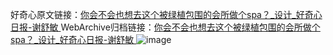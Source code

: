 好奇心原文链接：[你会不会也想去这个被绿植包围的会所做个spa？_设计_好奇心日报-谢舒敏 ](https://www.qdaily.com/articles/12622.html)
WebArchive归档链接：[你会不会也想去这个被绿植包围的会所做个spa？_设计_好奇心日报-谢舒敏 ](http://web.archive.org/web/20180724175100/http://www.qdaily.com:80/articles/12622.html)
![image](http://ww3.sinaimg.cn/large/007d5XDply1g3wjvtduzvj30u060ze81)
